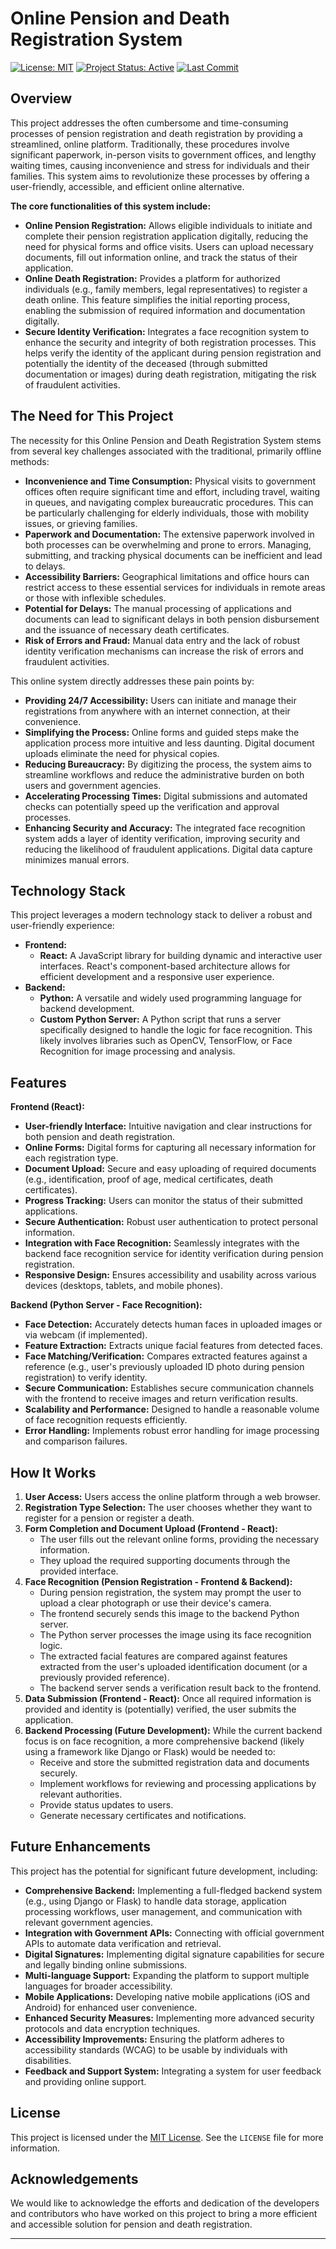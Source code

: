# Online Pension and Death Registration System

[![License: MIT](https://img.shields.io/badge/License-MIT-yellow.svg)](https://opensource.org/licenses/MIT)
[![Project Status: Active](https://img.shields.io/badge/Status-Active-brightgreen.svg)](https://github.com/your-username/your-repo)
[![Last Commit](https://img.shields.io/github/last-commit/your-username/your-repo)](https://github.com/your-username/your-repo/commits/main)

## Overview

This project addresses the often cumbersome and time-consuming processes of pension registration and death registration by providing a streamlined, online platform. Traditionally, these procedures involve significant paperwork, in-person visits to government offices, and lengthy waiting times, causing inconvenience and stress for individuals and their families. This system aims to revolutionize these processes by offering a user-friendly, accessible, and efficient online alternative.

**The core functionalities of this system include:**

* **Online Pension Registration:** Allows eligible individuals to initiate and complete their pension registration application digitally, reducing the need for physical forms and office visits. Users can upload necessary documents, fill out information online, and track the status of their application.
* **Online Death Registration:** Provides a platform for authorized individuals (e.g., family members, legal representatives) to register a death online. This feature simplifies the initial reporting process, enabling the submission of required information and documentation digitally.
* **Secure Identity Verification:** Integrates a face recognition system to enhance the security and integrity of both registration processes. This helps verify the identity of the applicant during pension registration and potentially the identity of the deceased (through submitted documentation or images) during death registration, mitigating the risk of fraudulent activities.

## The Need for This Project

The necessity for this Online Pension and Death Registration System stems from several key challenges associated with the traditional, primarily offline methods:

* **Inconvenience and Time Consumption:** Physical visits to government offices often require significant time and effort, including travel, waiting in queues, and navigating complex bureaucratic procedures. This can be particularly challenging for elderly individuals, those with mobility issues, or grieving families.
* **Paperwork and Documentation:** The extensive paperwork involved in both processes can be overwhelming and prone to errors. Managing, submitting, and tracking physical documents can be inefficient and lead to delays.
* **Accessibility Barriers:** Geographical limitations and office hours can restrict access to these essential services for individuals in remote areas or those with inflexible schedules.
* **Potential for Delays:** The manual processing of applications and documents can lead to significant delays in both pension disbursement and the issuance of necessary death certificates.
* **Risk of Errors and Fraud:** Manual data entry and the lack of robust identity verification mechanisms can increase the risk of errors and fraudulent activities.

This online system directly addresses these pain points by:

* **Providing 24/7 Accessibility:** Users can initiate and manage their registrations from anywhere with an internet connection, at their convenience.
* **Simplifying the Process:** Online forms and guided steps make the application process more intuitive and less daunting. Digital document uploads eliminate the need for physical copies.
* **Reducing Bureaucracy:** By digitizing the process, the system aims to streamline workflows and reduce the administrative burden on both users and government agencies.
* **Accelerating Processing Times:** Digital submissions and automated checks can potentially speed up the verification and approval processes.
* **Enhancing Security and Accuracy:** The integrated face recognition system adds a layer of identity verification, improving security and reducing the likelihood of fraudulent applications. Digital data capture minimizes manual errors.

## Technology Stack

This project leverages a modern technology stack to deliver a robust and user-friendly experience:

* **Frontend:**
    * **React:** A JavaScript library for building dynamic and interactive user interfaces. React's component-based architecture allows for efficient development and a responsive user experience.
* **Backend:**
    * **Python:** A versatile and widely used programming language for backend development.
    * **Custom Python Server:** A Python script that runs a server specifically designed to handle the logic for face recognition. This likely involves libraries such as OpenCV, TensorFlow, or Face Recognition for image processing and analysis.

## Features

**Frontend (React):**

* **User-friendly Interface:** Intuitive navigation and clear instructions for both pension and death registration.
* **Online Forms:** Digital forms for capturing all necessary information for each registration type.
* **Document Upload:** Secure and easy uploading of required documents (e.g., identification, proof of age, medical certificates, death certificates).
* **Progress Tracking:** Users can monitor the status of their submitted applications.
* **Secure Authentication:** Robust user authentication to protect personal information.
* **Integration with Face Recognition:** Seamlessly integrates with the backend face recognition service for identity verification during pension registration.
* **Responsive Design:** Ensures accessibility and usability across various devices (desktops, tablets, and mobile phones).

**Backend (Python Server - Face Recognition):**

* **Face Detection:** Accurately detects human faces in uploaded images or via webcam (if implemented).
* **Feature Extraction:** Extracts unique facial features from detected faces.
* **Face Matching/Verification:** Compares extracted features against a reference (e.g., user's previously uploaded ID photo during pension registration) to verify identity.
* **Secure Communication:** Establishes secure communication channels with the frontend to receive images and return verification results.
* **Scalability and Performance:** Designed to handle a reasonable volume of face recognition requests efficiently.
* **Error Handling:** Implements robust error handling for image processing and comparison failures.

## How It Works

1.  **User Access:** Users access the online platform through a web browser.
2.  **Registration Type Selection:** The user chooses whether they want to register for a pension or register a death.
3.  **Form Completion and Document Upload (Frontend - React):**
    * The user fills out the relevant online forms, providing the necessary information.
    * They upload the required supporting documents through the provided interface.
4.  **Face Recognition (Pension Registration - Frontend & Backend):**
    * During pension registration, the system may prompt the user to upload a clear photograph or use their device's camera.
    * The frontend securely sends this image to the backend Python server.
    * The Python server processes the image using its face recognition logic.
    * The extracted facial features are compared against features extracted from the user's uploaded identification document (or a previously provided reference).
    * The backend server sends a verification result back to the frontend.
5.  **Data Submission (Frontend - React):** Once all required information is provided and identity is (potentially) verified, the user submits the application.
6.  **Backend Processing (Future Development):** While the current backend focus is on face recognition, a more comprehensive backend (likely using a framework like Django or Flask) would be needed to:
    * Receive and store the submitted registration data and documents securely.
    * Implement workflows for reviewing and processing applications by relevant authorities.
    * Provide status updates to users.
    * Generate necessary certificates and notifications.


## Future Enhancements

This project has the potential for significant future development, including:

* **Comprehensive Backend:** Implementing a full-fledged backend system (e.g., using Django or Flask) to handle data storage, application processing workflows, user management, and communication with relevant government agencies.
* **Integration with Government APIs:** Connecting with official government APIs to automate data verification and retrieval.
* **Digital Signatures:** Implementing digital signature capabilities for secure and legally binding online submissions.
* **Multi-language Support:** Expanding the platform to support multiple languages for broader accessibility.
* **Mobile Applications:** Developing native mobile applications (iOS and Android) for enhanced user convenience.
* **Enhanced Security Measures:** Implementing more advanced security protocols and data encryption techniques.
* **Accessibility Improvements:** Ensuring the platform adheres to accessibility standards (WCAG) to be usable by individuals with disabilities.
* **Feedback and Support System:** Integrating a system for user feedback and providing online support.



## License

This project is licensed under the [MIT License](https://opensource.org/licenses/MIT). See the `LICENSE` file for more information.

## Acknowledgements

We would like to acknowledge the efforts and dedication of the developers and contributors who have worked on this project to bring a more efficient and accessible solution for pension and death registration.

---
